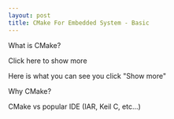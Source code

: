 ```yaml
---
layout: post
title: CMake For Embedded System - Basic
---
```


What is CMake?

Click here to show more

Here is what you can see you click "Show more"

Why CMake?

CMake vs popular IDE (IAR, Keil C, etc...)
